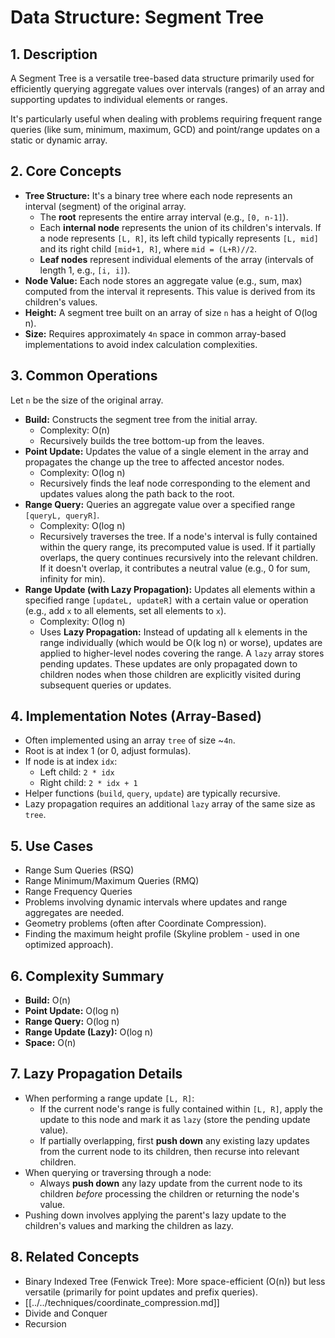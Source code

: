 # Data Structure: Segment Tree

## 1. Description

A Segment Tree is a versatile tree-based data structure primarily used for efficiently querying aggregate values over intervals (ranges) of an array and supporting updates to individual elements or ranges.

It's particularly useful when dealing with problems requiring frequent range queries (like sum, minimum, maximum, GCD) and point/range updates on a static or dynamic array.

## 2. Core Concepts

*   **Tree Structure:** It's a binary tree where each node represents an interval (segment) of the original array.
    *   The **root** represents the entire array interval (e.g., `[0, n-1]`).
    *   Each **internal node** represents the union of its children's intervals. If a node represents `[L, R]`, its left child typically represents `[L, mid]` and its right child `[mid+1, R]`, where `mid = (L+R)//2`.
    *   **Leaf nodes** represent individual elements of the array (intervals of length 1, e.g., `[i, i]`).
*   **Node Value:** Each node stores an aggregate value (e.g., sum, max) computed from the interval it represents. This value is derived from its children's values.
*   **Height:** A segment tree built on an array of size `n` has a height of O(log n).
*   **Size:** Requires approximately `4n` space in common array-based implementations to avoid index calculation complexities.

## 3. Common Operations

Let `n` be the size of the original array.

*   **Build:** Constructs the segment tree from the initial array.
    *   Complexity: O(n)
    *   Recursively builds the tree bottom-up from the leaves.
*   **Point Update:** Updates the value of a single element in the array and propagates the change up the tree to affected ancestor nodes.
    *   Complexity: O(log n)
    *   Recursively finds the leaf node corresponding to the element and updates values along the path back to the root.
*   **Range Query:** Queries an aggregate value over a specified range `[queryL, queryR]`.
    *   Complexity: O(log n)
    *   Recursively traverses the tree. If a node's interval is fully contained within the query range, its precomputed value is used. If it partially overlaps, the query continues recursively into the relevant children. If it doesn't overlap, it contributes a neutral value (e.g., 0 for sum, infinity for min).
*   **Range Update (with Lazy Propagation):** Updates all elements within a specified range `[updateL, updateR]` with a certain value or operation (e.g., add `x` to all elements, set all elements to `x`).
    *   Complexity: O(log n)
    *   Uses **Lazy Propagation:** Instead of updating all `k` elements in the range individually (which would be O(k log n) or worse), updates are applied to higher-level nodes covering the range. A `lazy` array stores pending updates. These updates are only propagated down to children nodes when those children are explicitly visited during subsequent queries or updates.

## 4. Implementation Notes (Array-Based)

*   Often implemented using an array `tree` of size ~`4n`.
*   Root is at index 1 (or 0, adjust formulas).
*   If node is at index `idx`:
    *   Left child: `2 * idx`
    *   Right child: `2 * idx + 1`
*   Helper functions (`build`, `query`, `update`) are typically recursive.
*   Lazy propagation requires an additional `lazy` array of the same size as `tree`.

## 5. Use Cases

*   Range Sum Queries (RSQ)
*   Range Minimum/Maximum Queries (RMQ)
*   Range Frequency Queries
*   Problems involving dynamic intervals where updates and range aggregates are needed.
*   Geometry problems (often after Coordinate Compression).
*   Finding the maximum height profile (Skyline problem - used in one optimized approach).

## 6. Complexity Summary

*   **Build:** O(n)
*   **Point Update:** O(log n)
*   **Range Query:** O(log n)
*   **Range Update (Lazy):** O(log n)
*   **Space:** O(n)

## 7. Lazy Propagation Details

*   When performing a range update `[L, R]`:
    *   If the current node's range is fully contained within `[L, R]`, apply the update to this node and mark it as `lazy` (store the pending update value).
    *   If partially overlapping, first **push down** any existing lazy updates from the current node to its children, then recurse into relevant children.
*   When querying or traversing through a node:
    *   Always **push down** any lazy update from the current node to its children *before* processing the children or returning the node's value.
*   Pushing down involves applying the parent's lazy update to the children's values and marking the children as lazy.

## 8. Related Concepts

*   Binary Indexed Tree (Fenwick Tree): More space-efficient (O(n)) but less versatile (primarily for point updates and prefix queries).
*   [[../../techniques/coordinate_compression.md]]
*   Divide and Conquer
*   Recursion 